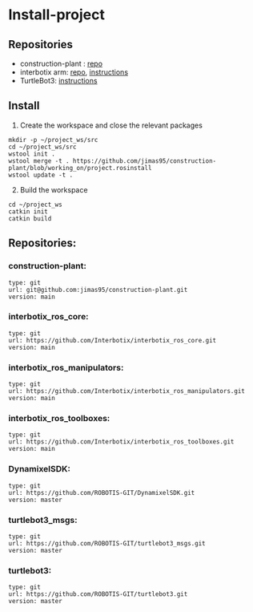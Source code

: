 # Install-project

## Repositories 

* construction-plant : [repo](https://github.com/jimas95/construction-plant/tree/working_on)
* interbotix arm: [repo](https://github.com/Interbotix), [instructions](https://nu-msr.github.io/me495_site/pincherX100.html)
* TurtleBot3: [instructions](https://emanual.robotis.com/docs/en/platform/turtlebot3/quick-start/)


## Install 

1. Create the workspace and close the relevant packages
  ```
  mkdir -p ~/project_ws/src
  cd ~/project_ws/src
  wstool init .
  wstool merge -t . https://github.com/jimas95/construction-plant/blob/working_on/project.rosinstall
  wstool update -t .
  ```

2. Build the workspace
  ```
  cd ~/project_ws
  catkin init
  catkin build 
  ```


## Repositories:
  ### construction-plant:

    type: git
    url: git@github.com:jimas95/construction-plant.git
    version: main

  
  ### interbotix_ros_core:

    type: git
    url: https://github.com/Interbotix/interbotix_ros_core.git
    version: main
  
  ### interbotix_ros_manipulators:

    type: git
    url: https://github.com/Interbotix/interbotix_ros_manipulators.git
    version: main
  
  ### interbotix_ros_toolboxes:

    type: git
    url: https://github.com/Interbotix/interbotix_ros_toolboxes.git
    version: main

  ### DynamixelSDK:

    type: git
    url: https://github.com/ROBOTIS-GIT/DynamixelSDK.git
    version: master
  ### turtlebot3_msgs:

    type: git
    url: https://github.com/ROBOTIS-GIT/turtlebot3_msgs.git
    version: master
  ### turtlebot3:

    type: git
    url: https://github.com/ROBOTIS-GIT/turtlebot3.git
    version: master

